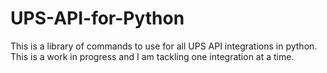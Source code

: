 # UPS-API-for-Python
This is a library of commands to use for all UPS API integrations in python. This is a work in progress and I am tackling one integration at a time. 
